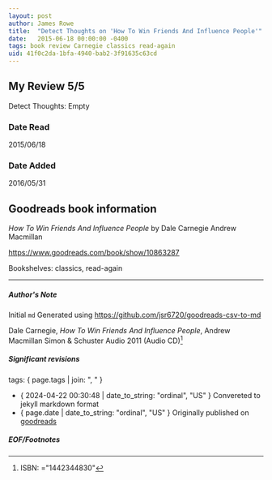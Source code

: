 ```yaml
---
layout: post
author: James Rowe
title:  "Detect Thoughts on 'How To Win Friends And Influence People'"
date:   2015-06-18 00:00:00 -0400
tags: book review Carnegie classics read-again
uid: 41f0c2da-1bfa-4940-bab2-3f91635c63cd
---
```


<!-- highly dependent on how you personally use jekyll templates, and how you want this to show up -->

## My Review 5/5

Detect Thoughts: Empty

### Date Read
2015/06/18

### Date Added
2016/05/31

## Goodreads book information

*How To Win Friends And Influence People* by Dale Carnegie
Andrew Macmillan

https://www.goodreads.com/book/show/10863287

Bookshelves: classics, read-again

---

##### Author's Note

Initial `md` Generated using https://github.com/jsr6720/goodreads-csv-to-md

Dale Carnegie, *How To Win Friends And Influence People*, Andrew Macmillan Simon & Schuster Audio 2011 (Audio CD)[^1]

##### Significant revisions

tags: { page.tags | join: ", " } <!-- todo move this somewhere -->

- { 2024-04-22 00:30:48 | date_to_string: "ordinal", "US" } Convereted to jekyll markdown format 
- { page.date | date_to_string: "ordinal", "US" } Originally published on [goodreads](https://www.goodreads.com)

##### EOF/Footnotes

[^1]: ISBN: ="1442344830"